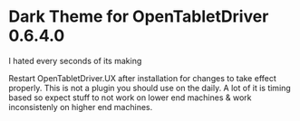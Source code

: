 # Dark Theme for OpenTabletDriver 0.6.4.0

I hated every seconds of its making

Restart OpenTabletDriver.UX after installation for changes to take effect properly.
This is not a plugin you should use on the daily.
A lot of it is timing based so expect stuff to not work on lower end machines & work inconsistenly on higher end machines.